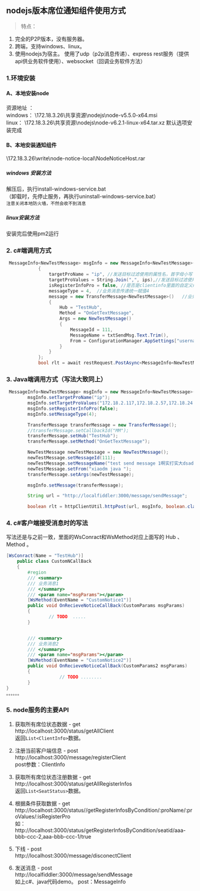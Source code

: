 ## nodejs版本席位通知组件使用方式    
>  特点：    
1. 完全的P2P版本，没有服务器。   
2. 跨端，支持windows、linux。  
3. 使用nodejs为宿主。  使用了udp（p2p消息传递）、express rest服务（提供api供业务软件使用）、websocket（回调业务软件方法）    



### 1.环境安装
#### A、本地安装node  
资源地址  ：  
 windows： \\172.18.3.26\共享资源\nodejs\node-v5.5.0-x64.msi  
linux：           \\172.18.3.26\共享资源\nodejs\node-v6.2.1-linux-x64.tar.xz
默认选项安装完成  

#### B、本地安装通知组件
\\172.18.3.26\write\node-notice-local\NodeNoticeHost.rar  
##### windows 安装方法
 解压后，执行install-windows-service.bat  
（卸载时，先停止服务，再执行uninstall-windows-service.bat）  
`注意关闭本地防火墙，不然会收不到消息`  

##### linux安装方法
安装完后使用pm2运行

### 2. c#端调用方式      
``` c#  
 MessageInfo<NewTestMessage> msgInfo = new MessageInfo<NewTestMessage>()
            {
                targetProName = "ip", //发送目标过滤使用的属性名，首字母小写
                targetProValues = String.Join(",", ips),//发送目标过滤使用的属性value
                isRegisterInfoPro = false, //是否是clientinfo里面的自定义regsterInfo内属性
                messageType = 4,  //业务消息传递统一赋值4
                message = new TransferMessage<NewTestMessage>()   //业务消息体
                {
                    Hub = "TestHub",
                    Method = "OnGetTextMessage",
                    Args = new NewTestMessage()
                    {
                        MessageId = 111,
                        MessageName = txtSendMsg.Text.Trim(),
                        From = ConfigurationManager.AppSettings["username"]
                    }
                }
            };
            bool rlt = await restRequest.PostAsync<MessageInfo<NewTestMessage>, bool>("message/sendMessage", msgInfo);  
```  
 

### 3. Java端调用方式（写法大致同上）
``` java  
 MessageInfo<NewTestMessage> msgInfo = new MessageInfo<NewTestMessage>();
        msgInfo.setTargetProName("ip");
        msgInfo.setTargetProValues("172.18.2.117,172.18.2.57,172.18.24.231");
        msgInfo.setRegisterInfoPro(false);
        msgInfo.setMessageType(4);

        TransferMessage transferMessage = new TransferMessage();
        //transferMessage.setCallbackId("MM");
        transferMessage.setHub("TestHub");
        transferMessage.setMethod("OnGetTextMessage");

        NewTestMessage newTestMessage = new NewTestMessage();
        newTestMessage.setMessageId(111);
        newTestMessage.setMessageName("test send message 1啊实打实大dsada");
        newTestMessage.setFrom("xiaodm java ");
        transferMessage.setArgs(newTestMessage);

        msgInfo.setMessage(transferMessage);

        String url = "http://localfiddler:3000/message/sendMessage";

        boolean rlt = httpClientUtil.httpPost(url, msgInfo, boolean.class);
```    


### 4. c#客户端接受消息时的写法
写法还是与之前一致，里面的WsConract和WsMethod对应上面写的   Hub 、Method 。
``` c#    
[WsConract(Name = "TestHub")]
    public class CustomNCallBack
    {
        #region 
        /// <summary>
        /// 业务消息1
        /// </summary>
        /// <param name="msgParams"></param>
        [WsMethod(EventName = "CustomNotice1")]
        public void OnRecieveNoticeCallBack(CustomParams msgParams)
        {
                // TODO  .....
        }


        /// <summary>
        /// 业务消息2
        /// </summary>
        /// <param name="msgParams"></param>
        [WsMethod(EventName = "CustomNotice2")]
        public void OnRecieveNoticeCallBack(CustomParams2 msgParams)
        {
                    // TODO ........
        } 
}
。。。。。。
```  

### 5. node服务的主要API    
1. 获取所有席位状态数据   - get  
http://localhost:3000/status/getAllClient  
返回`List<ClientInfo>`数据。  
  
2.   注册当前客户端信息 - post  
http://localhost:3000/message/registerClient  
post参数：ClientInfo    

3.  获取所有席位状态注册数据  - get  
http://localhost:3000/status/getAllRegisterInfos    
返回`List<SeatStatus>`数据。     
 
4. 根据条件获取数据     - get  
http://localhost:3000/status//getRegisterInfosByCondition/:proName/:proValues/:isRegisterPro   
 如：http://localhost:3000/status/getRegisterInfosByCondition/seatid/aaa-bbb-ccc-2,aaa-bbb-ccc-1/true    

5. 下线   - post  
http://localhost:3000/message/disconectClient  

6. 发送消息 - post  
http://localfiddler:3000/message/sendMessage    
如上c#、java代码demo。 post：MessageInfo

